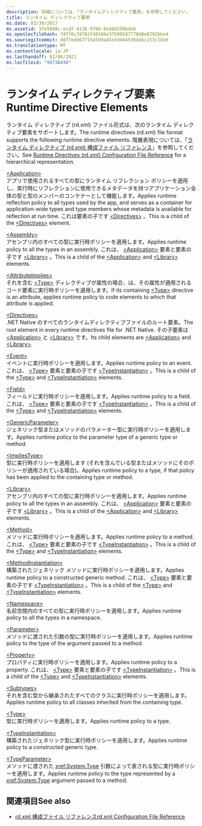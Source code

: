 ```yaml
---
description: 詳細については、「ランタイムディレクティブ要素」を参照してください。
title: ランタイム ディレクティブ要素
ms.date: 03/30/2017
ms.assetid: 3fe5848c-ecd7-4136-970b-8e48d250bde6
ms.openlocfilehash: 74ff6c7d782f48106e37b99187770d8e82926be4
ms.sourcegitcommit: ddf7edb67715a5b9a45e3dd44536dabc153c1de0
ms.translationtype: MT
ms.contentlocale: ja-JP
ms.lasthandoff: 02/06/2021
ms.locfileid: "99738430"
---
```

# <a name="runtime-directive-elements"></a><span data-ttu-id="8bcd4-103">ランタイム ディレクティブ要素</span><span class="sxs-lookup"><span data-stu-id="8bcd4-103">Runtime Directive Elements</span></span>

<span data-ttu-id="8bcd4-104">ランタイム ディレクティブ (rd.xml) ファイル形式は、次のランタイム ディレクティブ要素をサポートします。</span><span class="sxs-lookup"><span data-stu-id="8bcd4-104">The runtime directives (rd.xml) file format supports the following runtime directive elements.</span></span> <span data-ttu-id="8bcd4-105">階層表現については、「[ランタイム ディレクティブ (rd.xml) 構成ファイル リファレンス](runtime-directives-rd-xml-configuration-file-reference.md)」を参照してください。</span><span class="sxs-lookup"><span data-stu-id="8bcd4-105">See [Runtime Directives (rd.xml) Configuration File Reference](runtime-directives-rd-xml-configuration-file-reference.md) for a hierarchical representation.</span></span>  
  
 [\<Application>](application-element-net-native.md)  
 <span data-ttu-id="8bcd4-106">アプリで使用されるすべての型にランタイム リフレクション ポリシーを適用し、実行時にリフレクションに使用できるメタデータを持つアプリケーション全体の型と型のメンバーのコンテナーとして機能します。</span><span class="sxs-lookup"><span data-stu-id="8bcd4-106">Applies runtime reflection policy to all types used by the app, and serves as a container for application-wide types and type members whose metadata is available for reflection at run time.</span></span> <span data-ttu-id="8bcd4-107">これは要素の子です [\<Directives>](directives-element-net-native.md) 。</span><span class="sxs-lookup"><span data-stu-id="8bcd4-107">This is a child of the [\<Directives>](directives-element-net-native.md) element.</span></span>  
  
 [\<Assembly>](assembly-element-net-native.md)  
 <span data-ttu-id="8bcd4-108">アセンブリ内のすべての型に実行時ポリシーを適用します。</span><span class="sxs-lookup"><span data-stu-id="8bcd4-108">Applies runtime policy to all the types in an assembly.</span></span> <span data-ttu-id="8bcd4-109">これは、 [\<Application>](application-element-net-native.md) 要素と要素の子です [\<Library>](library-element-net-native.md) 。</span><span class="sxs-lookup"><span data-stu-id="8bcd4-109">This is a child of the [\<Application>](application-element-net-native.md) and [\<Library>](library-element-net-native.md) elements.</span></span>  
  
 [\<AttributeImplies>](attributeimplies-element-net-native.md)  
 <span data-ttu-id="8bcd4-110">それを含む [\<Type>](type-element-net-native.md) ディレクティブが属性の場合、は、その属性が適用されるコード要素に実行時ポリシーを適用します。</span><span class="sxs-lookup"><span data-stu-id="8bcd4-110">If its containing [\<Type>](type-element-net-native.md) directive is an attribute, applies runtime policy to code elements to which that attribute is applied.</span></span>  
  
 [\<Directives>](directives-element-net-native.md)  
 <span data-ttu-id="8bcd4-111">.NET Native のすべてのランタイムディレクティブファイルのルート要素。</span><span class="sxs-lookup"><span data-stu-id="8bcd4-111">The root element in every runtime directives file for .NET Native.</span></span> <span data-ttu-id="8bcd4-112">その子要素は [\<Application>](application-element-net-native.md) と [\<Library>](library-element-net-native.md) です。</span><span class="sxs-lookup"><span data-stu-id="8bcd4-112">Its child elements are [\<Application>](application-element-net-native.md) and [\<Library>](library-element-net-native.md).</span></span>  
  
 [\<Event>](event-element-net-native.md)  
 <span data-ttu-id="8bcd4-113">イベントに実行時ポリシーを適用します。</span><span class="sxs-lookup"><span data-stu-id="8bcd4-113">Applies runtime policy to an event.</span></span> <span data-ttu-id="8bcd4-114">これは、 [\<Type>](type-element-net-native.md) 要素と要素の子です [\<TypeInstantiation>](typeinstantiation-element-net-native.md) 。</span><span class="sxs-lookup"><span data-stu-id="8bcd4-114">This is a child of the [\<Type>](type-element-net-native.md) and [\<TypeInstantiation>](typeinstantiation-element-net-native.md) elements.</span></span>  
  
 [\<Field>](field-element-net-native.md)  
 <span data-ttu-id="8bcd4-115">フィールドに実行時ポリシーを適用します。</span><span class="sxs-lookup"><span data-stu-id="8bcd4-115">Applies runtime policy to a field.</span></span> <span data-ttu-id="8bcd4-116">これは、 [\<Type>](type-element-net-native.md) 要素と要素の子です [\<TypeInstantiation>](typeinstantiation-element-net-native.md) 。</span><span class="sxs-lookup"><span data-stu-id="8bcd4-116">This is a child of the [\<Type>](type-element-net-native.md) and [\<TypeInstantiation>](typeinstantiation-element-net-native.md) elements.</span></span>  
  
 [\<GenericParameter>](genericparameter-element-net-native.md)  
 <span data-ttu-id="8bcd4-117">ジェネリック型またはメソッドのパラメーター型に実行時ポリシーを適用します。</span><span class="sxs-lookup"><span data-stu-id="8bcd4-117">Applies runtime policy to the parameter type of a generic type or method.</span></span>  
  
 [\<ImpliesType>](impliestype-element-net-native.md)  
 <span data-ttu-id="8bcd4-118">型に実行時ポリシーを適用します (それを含んでいる型またはメソッドにそのポリシーが適用されている場合)。</span><span class="sxs-lookup"><span data-stu-id="8bcd4-118">Applies runtime policy to a type, if that policy has been applied to the containing type or method.</span></span>  
  
 [\<Library>](library-element-net-native.md)  
 <span data-ttu-id="8bcd4-119">アセンブリ内のすべての型に実行時ポリシーを適用します。</span><span class="sxs-lookup"><span data-stu-id="8bcd4-119">Applies runtime policy to all the types in an assembly.</span></span> <span data-ttu-id="8bcd4-120">これは、 [\<Application>](application-element-net-native.md) 要素と要素の子です [\<Library>](library-element-net-native.md) 。</span><span class="sxs-lookup"><span data-stu-id="8bcd4-120">This is a child of the [\<Application>](application-element-net-native.md) and [\<Library>](library-element-net-native.md) elements.</span></span>  
  
 [\<Method>](method-element-net-native.md)  
 <span data-ttu-id="8bcd4-121">メソッドに実行時ポリシーを適用します。</span><span class="sxs-lookup"><span data-stu-id="8bcd4-121">Applies runtime policy to a method.</span></span> <span data-ttu-id="8bcd4-122">これは、 [\<Type>](type-element-net-native.md) 要素と要素の子です [\<TypeInstantiation>](typeinstantiation-element-net-native.md) 。</span><span class="sxs-lookup"><span data-stu-id="8bcd4-122">This is a child of the [\<Type>](type-element-net-native.md) and [\<TypeInstantiation>](typeinstantiation-element-net-native.md) elements.</span></span>  
  
 [\<MethodInstantiation>](methodinstantiation-element-net-native.md)  
 <span data-ttu-id="8bcd4-123">構築されたジェネリック メソッドに実行時ポリシーを適用します。</span><span class="sxs-lookup"><span data-stu-id="8bcd4-123">Applies runtime policy to a constructed generic method.</span></span> <span data-ttu-id="8bcd4-124">これは、 [\<Type>](type-element-net-native.md) 要素と要素の子です [\<TypeInstantiation>](typeinstantiation-element-net-native.md) 。</span><span class="sxs-lookup"><span data-stu-id="8bcd4-124">This is a child of the [\<Type>](type-element-net-native.md) and [\<TypeInstantiation>](typeinstantiation-element-net-native.md) elements.</span></span>  
  
 [\<Namespace>](namespace-element-net-native.md)  
 <span data-ttu-id="8bcd4-125">名前空間内のすべての型に実行時ポリシーを適用します。</span><span class="sxs-lookup"><span data-stu-id="8bcd4-125">Applies runtime policy to all the types in a namespace.</span></span>  
  
 [\<Parameter>](parameter-element-net-native.md)  
 <span data-ttu-id="8bcd4-126">メソッドに渡された引数の型に実行時ポリシーを適用します。</span><span class="sxs-lookup"><span data-stu-id="8bcd4-126">Applies runtime policy to the type of the argument passed to a method.</span></span>  
  
 [\<Property>](property-element-net-native.md)  
 <span data-ttu-id="8bcd4-127">プロパティに実行時ポリシーを適用します。</span><span class="sxs-lookup"><span data-stu-id="8bcd4-127">Applies runtime policy to a property.</span></span> <span data-ttu-id="8bcd4-128">これは、 [\<Type>](type-element-net-native.md) 要素と要素の子です [\<TypeInstantiation>](typeinstantiation-element-net-native.md) 。</span><span class="sxs-lookup"><span data-stu-id="8bcd4-128">This is a child of the [\<Type>](type-element-net-native.md) and [\<TypeInstantiation>](typeinstantiation-element-net-native.md) elements.</span></span>  
  
 [\<Subtypes>](subtypes-element-net-native.md)  
 <span data-ttu-id="8bcd4-129">それを含む型から継承されたすべてのクラスに実行時ポリシーを適用します。</span><span class="sxs-lookup"><span data-stu-id="8bcd4-129">Applies runtime policy to all classes inherited from the containing type.</span></span>  
  
 [\<Type>](type-element-net-native.md)  
 <span data-ttu-id="8bcd4-130">型に実行時ポリシーを適用します。</span><span class="sxs-lookup"><span data-stu-id="8bcd4-130">Applies runtime policy to a type.</span></span>  
  
 [\<TypeInstantiation>](typeinstantiation-element-net-native.md)  
 <span data-ttu-id="8bcd4-131">構築されたジェネリック型に実行時ポリシーを適用します。</span><span class="sxs-lookup"><span data-stu-id="8bcd4-131">Applies runtime policy to a constructed generic type.</span></span>  
  
 [\<TypeParameter>](typeparameter-element-net-native.md)  
 <span data-ttu-id="8bcd4-132">メソッドに渡された <xref:System.Type> 引数によって表される型に実行時ポリシーを適用します。</span><span class="sxs-lookup"><span data-stu-id="8bcd4-132">Applies runtime policy to the type represented by a <xref:System.Type> argument passed to a method.</span></span>  
  
## <a name="see-also"></a><span data-ttu-id="8bcd4-133">関連項目</span><span class="sxs-lookup"><span data-stu-id="8bcd4-133">See also</span></span>

- [<span data-ttu-id="8bcd4-134">rd.xml 構成ファイル リファレンス</span><span class="sxs-lookup"><span data-stu-id="8bcd4-134">rd.xml Configuration File Reference</span></span>](runtime-directives-rd-xml-configuration-file-reference.md)
